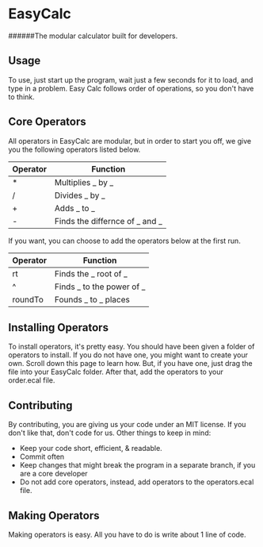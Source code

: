 EasyCalc
=======
######The modular calculator built for developers.

Usage
-------
To use, just start up the program, wait just a few seconds for it to load, and type in a problem. Easy Calc follows order of operations, so you don't have to think.

Core Operators
------------------
All operators in EasyCalc are modular, but in order to start you off, we give you the following operators listed below.

Operator| Function
----------	| ----------
*		| Multiplies _ by _
/		| Divides _ by _
+		| Adds _ to _
-		| Finds the differnce of _ and _

If you want, you can choose to add the operators below at the first run.

Operator	|Function
----------	|----------
rt		| Finds the _ root of _
^		| Finds _ to the power of _
roundTo	| Founds _ to _ places


Installing Operators
-----------------------
To install operators, it's pretty easy. You should have been given a folder of operators to install. If you do not have one, you might want to create your own. Scroll down this page to learn how. But, if you have one, just drag the file into your EasyCalc folder. After that, add the operators to your order.ecal file.

Contributing
--------------
By contributing, you are giving us your code under an MIT license. If you don't like that, don't code for us.
Other things to keep in mind:
- Keep your code short, efficient, & readable.
- Commit often
- Keep changes that might break the program in a separate branch, if you are a core developer
- Do not add core operators, instead, add operators to the operators.ecal file.

Making Operators
---------------------
Making operators is easy. All you have to do is write about 1 line of code.

